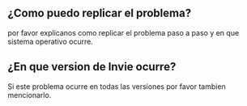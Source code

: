 ## ¿Como puedo replicar el problema?
por favor explicanos como replicar el problema paso a paso y en que sistema operativo ocurre.
## ¿En que version de Invie ocurre?
Si este problema ocurre en todas las versiones por favor tambien mencionarlo.
